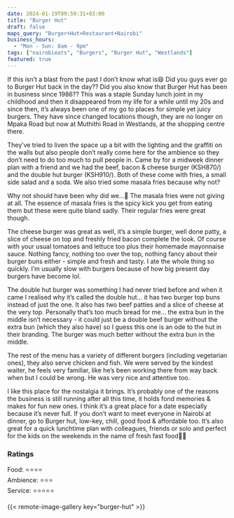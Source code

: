 ```yaml
---
date: 2024-01-19T09:59:31+03:00
title: "Burger Hut"
draft: false
maps_query: "Burger+Hut+Restaurant+Nairobi"
business_hours:
  - "Mon - Sun: 8am - 9pm"
tags: ["nairobieats", "Burgers", "Burger Hut", "Westlands"]
featured: true
---
```


If this isn’t a blast from the past I don’t know what is😄 Did you guys ever go to Burger Hut back in the day?? Did you also know that Burger Hut has been in business since 1986?? This was a staple Sunday lunch joint in my childhood and then it disappeared from my life for a while until my 20s and since then, it’s always been one of my go to places for simple yet juicy burgers. They have since changed locations though, they are no longer on Mpaka Road but now at Muthithi Road in Westlands, at the shopping centre there.

They’ve tried to liven the space up a bit with the lighting and the graffiti on the walls but also people don’t really come here for the ambience so they don’t need to do too much to pull people in. Came by for a midweek dinner plan with a friend and we had the beef, bacon & cheese burger (KSH870/) and the double hut burger (KSH910/). Both of these come with fries, a small side salad and a soda. We also tried some masala fries because why not?

Why not should have been why did we…🫠 The masala fries were not giving at all. The essence of masala fries is the spicy kick you get from eating them but these were quite bland sadly. Their regular fries were great though.

The cheese burger was great as well, it’s a simple burger, well done patty, a slice of cheese on top and freshly fried bacon complete the look. Of course with your usual tomatoes and lettuce too plus their homemade mayonnaise sauce. Nothing fancy, nothing too over the top, nothing fancy about their burger buns either - simple and fresh and tasty. I ate the whole thing so quickly. I’m usually slow with burgers because of how big present day burgers have become lol.

The double hut burger was something I had never tried before and when it came I realised why it’s called the double hut… it has two burger top buns instead of just the one. It also has two beef patties and a slice of cheese at the very top. Personally that’s too much bread for me… the extra bun in the middle isn’t necessary - it could just be a double beef burger without the extra bun (which they also have) so I guess this one is an ode to the hut in their branding. The burger was much better without the extra bun in the middle.

The rest of the menu has a variety of different burgers (including vegetarian ones), they also serve chicken and fish. We were served by the kindest waiter, he feels very familiar, like he’s been working there from way back when but I could be wrong. He was very nice and attentive too.

I like this place for the nostalgia it brings. It’s probably one of the reasons the business is still running after all this time, it holds fond memories & makes for fun new ones. I think it’s a great place for a date especially because it’s never full. If you don’t want to meet everyone in Nairobi at dinner, go to Burger hut, low-key, chill, good food & affordable too. It’s also great for a quick lunchtime plan with colleagues, friends or solo and perfect for the kids on the weekends in the name of fresh fast food👌🏾

### Ratings

Food: ⭐️⭐️⭐️⭐️<br>
Ambience: ⭐️⭐️⭐️<br>
Service: ⭐️⭐️⭐️⭐️⭐️<br>

{{< remote-image-gallery key="burger-hut" >}}
